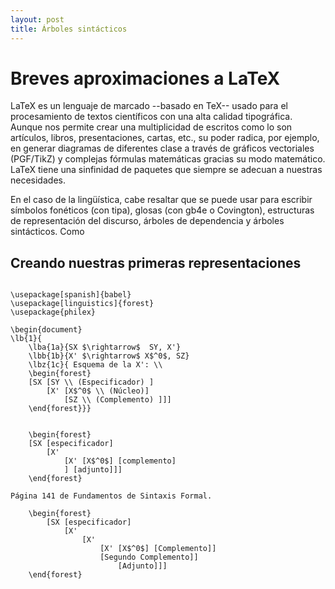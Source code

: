 ```yaml
---
layout: post
title: Árboles sintácticos
---
```


# Breves aproximaciones a LaTeX

LaTeX es un lenguaje de marcado --basado en TeX-- usado para el procesamiento de textos científicos con una alta calidad tipográfica. Aunque nos permite crear una multiplicidad de escritos como lo son artículos, libros, presentaciones, cartas, etc., su poder radica, por ejemplo, en generar diagramas de diferentes clase a través de gráficos vectoriales (PGF/TikZ) y complejas fórmulas matemáticas gracias su modo matemático. LaTeX tiene una sinfinidad de paquetes que siempre se adecuan a nuestras necesidades.

En el caso de la lingüística, cabe resaltar que se puede usar para escribir símbolos fonéticos (con tipa), glosas (con gb4e o Covington), estructuras de representación del discurso, árboles de dependencia y árboles sintácticos. Como     

## Creando nuestras primeras representaciones 

```{=latex}

\usepackage[spanish]{babel}
\usepackage[linguistics]{forest}
\usepackage{philex}

\begin{document}
\lb{1}{
    \lba{1a}{SX $\rightarrow$  SY, X'}
    \lbb{1b}{X' $\rightarrow$ X$^0$, SZ}
    \lbz{1c}{ Esquema de la X': \\   
    \begin{forest}
    [SX [SY \\ (Especificador) ] 
        [X' [X$^0$ \\ (Núcleo)] 
            [SZ \\ (Complemento) ]]]
    \end{forest}}}


    \begin{forest}
    [SX [especificador]
        [X' 
            [X' [X$^0$] [complemento]
            ] [adjunto]]]
    \end{forest}
        
Página 141 de Fundamentos de Sintaxis Formal.

    \begin{forest}
        [SX [especificador]
            [X'
                [X'  
                    [X' [X$^0$] [Complemento]] 
                    [Segundo Complemento]] 
                        [Adjunto]]]
    \end{forest}
```
